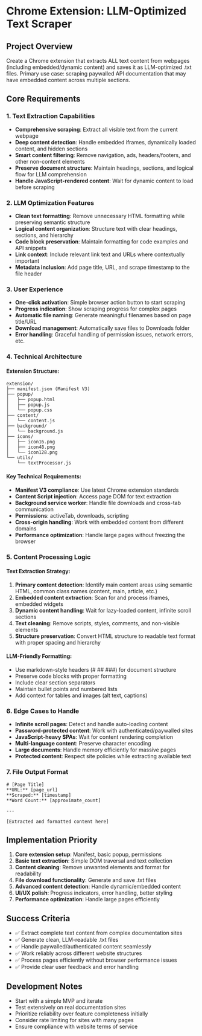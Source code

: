 # Chrome Extension: LLM-Optimized Text Scraper

## Project Overview
Create a Chrome extension that extracts ALL text content from webpages (including embedded/dynamic content) and saves it as LLM-optimized .txt files. Primary use case: scraping paywalled API documentation that may have embedded content across multiple sections.

## Core Requirements

### 1. Text Extraction Capabilities
- **Comprehensive scraping**: Extract all visible text from the current webpage
- **Deep content detection**: Handle embedded iframes, dynamically loaded content, and hidden sections
- **Smart content filtering**: Remove navigation, ads, headers/footers, and other non-content elements
- **Preserve document structure**: Maintain headings, sections, and logical flow for LLM comprehension
- **Handle JavaScript-rendered content**: Wait for dynamic content to load before scraping

### 2. LLM Optimization Features
- **Clean text formatting**: Remove unnecessary HTML formatting while preserving semantic structure
- **Logical content organization**: Structure text with clear headings, sections, and hierarchy
- **Code block preservation**: Maintain formatting for code examples and API snippets
- **Link context**: Include relevant link text and URLs where contextually important
- **Metadata inclusion**: Add page title, URL, and scrape timestamp to the file header

### 3. User Experience
- **One-click activation**: Simple browser action button to start scraping
- **Progress indication**: Show scraping progress for complex pages
- **Automatic file naming**: Generate meaningful filenames based on page title/URL
- **Download management**: Automatically save files to Downloads folder
- **Error handling**: Graceful handling of permission issues, network errors, etc.

### 4. Technical Architecture

#### Extension Structure:
```
extension/
├── manifest.json (Manifest V3)
├── popup/
│   ├── popup.html
│   ├── popup.js
│   └── popup.css
├── content/
│   └── content.js
├── background/
│   └── background.js
├── icons/
│   ├── icon16.png
│   ├── icon48.png
│   └── icon128.png
└── utils/
    └── textProcessor.js
```

#### Key Technical Requirements:
- **Manifest V3 compliance**: Use latest Chrome extension standards
- **Content Script injection**: Access page DOM for text extraction
- **Background service worker**: Handle file downloads and cross-tab communication
- **Permissions**: activeTab, downloads, scripting
- **Cross-origin handling**: Work with embedded content from different domains
- **Performance optimization**: Handle large pages without freezing the browser

### 5. Content Processing Logic

#### Text Extraction Strategy:
1. **Primary content detection**: Identify main content areas using semantic HTML, common class names (content, main, article, etc.)
2. **Embedded content extraction**: Scan for and process iframes, embedded widgets
3. **Dynamic content handling**: Wait for lazy-loaded content, infinite scroll sections
4. **Text cleaning**: Remove scripts, styles, comments, and non-visible elements
5. **Structure preservation**: Convert HTML structure to readable text format with proper spacing and hierarchy

#### LLM-Friendly Formatting:
- Use markdown-style headers (# ## ###) for document structure
- Preserve code blocks with proper formatting
- Include clear section separators
- Maintain bullet points and numbered lists
- Add context for tables and images (alt text, captions)

### 6. Edge Cases to Handle
- **Infinite scroll pages**: Detect and handle auto-loading content
- **Password-protected content**: Work with authenticated/paywalled sites
- **JavaScript-heavy SPAs**: Wait for content rendering completion
- **Multi-language content**: Preserve character encoding
- **Large documents**: Handle memory efficiently for massive pages
- **Protected content**: Respect site policies while extracting available text

### 7. File Output Format
```
# [Page Title]
**URL:** [page_url]
**Scraped:** [timestamp]
**Word Count:** [approximate_count]

---

[Extracted and formatted content here]
```

## Implementation Priority
1. **Core extension setup**: Manifest, basic popup, permissions
2. **Basic text extraction**: Simple DOM traversal and text collection
3. **Content cleaning**: Remove unwanted elements and format for readability
4. **File download functionality**: Generate and save .txt files
5. **Advanced content detection**: Handle dynamic/embedded content
6. **UI/UX polish**: Progress indicators, error handling, better styling
7. **Performance optimization**: Handle large pages efficiently

## Success Criteria
- ✅ Extract complete text content from complex documentation sites
- ✅ Generate clean, LLM-readable .txt files
- ✅ Handle paywalled/authenticated content seamlessly
- ✅ Work reliably across different website structures
- ✅ Process pages efficiently without browser performance issues
- ✅ Provide clear user feedback and error handling

## Development Notes
- Start with a simple MVP and iterate
- Test extensively on real documentation sites
- Prioritize reliability over feature completeness initially
- Consider rate limiting for sites with many pages
- Ensure compliance with website terms of service
